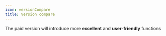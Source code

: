 ```yaml
---
icon: versionCompare
title: Version compare
---
```


The paid version will introduce more **excellent** and **user-friendly** functions


<!-- @include: @src/en/compare.snippet.md -->
